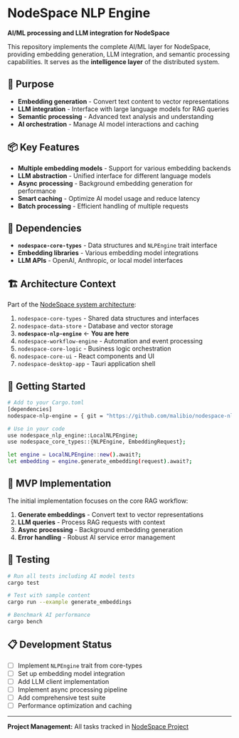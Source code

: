 # NodeSpace NLP Engine

**AI/ML processing and LLM integration for NodeSpace**

This repository implements the complete AI/ML layer for NodeSpace, providing embedding generation, LLM integration, and semantic processing capabilities. It serves as the **intelligence layer** of the distributed system.

## 🎯 Purpose

- **Embedding generation** - Convert text content to vector representations
- **LLM integration** - Interface with large language models for RAG queries
- **Semantic processing** - Advanced text analysis and understanding
- **AI orchestration** - Manage AI model interactions and caching

## 📦 Key Features

- **Multiple embedding models** - Support for various embedding backends
- **LLM abstraction** - Unified interface for different language models
- **Async processing** - Background embedding generation for performance
- **Smart caching** - Optimize AI model usage and reduce latency
- **Batch processing** - Efficient handling of multiple requests

## 🔗 Dependencies

- **`nodespace-core-types`** - Data structures and `NLPEngine` trait interface
- **Embedding libraries** - Various embedding model integrations
- **LLM APIs** - OpenAI, Anthropic, or local model interfaces

## 🏗️ Architecture Context

Part of the [NodeSpace system architecture](https://github.com/malibio/nodespace-system-design):

1. `nodespace-core-types` - Shared data structures and interfaces
2. `nodespace-data-store` - Database and vector storage
3. **`nodespace-nlp-engine`** ← **You are here**
4. `nodespace-workflow-engine` - Automation and event processing
5. `nodespace-core-logic` - Business logic orchestration
6. `nodespace-core-ui` - React components and UI
7. `nodespace-desktop-app` - Tauri application shell

## 🚀 Getting Started

```bash
# Add to your Cargo.toml
[dependencies]
nodespace-nlp-engine = { git = "https://github.com/malibio/nodespace-nlp-engine" }

# Use in your code
use nodespace_nlp_engine::LocalNLPEngine;
use nodespace_core_types::{NLPEngine, EmbeddingRequest};

let engine = LocalNLPEngine::new().await?;
let embedding = engine.generate_embedding(request).await?;
```

## 🔄 MVP Implementation

The initial implementation focuses on the core RAG workflow:

1. **Generate embeddings** - Convert text to vector representations
2. **LLM queries** - Process RAG requests with context
3. **Async processing** - Background embedding generation
4. **Error handling** - Robust AI service error management

## 🧪 Testing

```bash
# Run all tests including AI model tests
cargo test

# Test with sample content
cargo run --example generate_embeddings

# Benchmark AI performance
cargo bench
```

## 📋 Development Status

- [ ] Implement `NLPEngine` trait from core-types
- [ ] Set up embedding model integration
- [ ] Add LLM client implementation
- [ ] Implement async processing pipeline
- [ ] Add comprehensive test suite
- [ ] Performance optimization and caching

---

**Project Management:** All tasks tracked in [NodeSpace Project](https://github.com/users/malibio/projects/4)